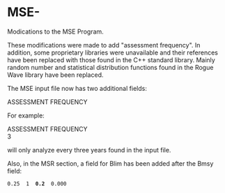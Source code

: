 # MSE-
Modications to the MSE Program. 

These modifications were made to add "assessment frequency". In addition, some proprietary libraries were unavailable and their references have been replaced with those found in the C++ standard library. Mainly random number and statistical distribution functions found in the Rogue Wave library have been replaced.

The MSE input file now has two additional fields:

ASSESSMENT FREQUENCY

For example:

ASSESSMENT FREQUENCY<br>
3

will only analyze every three years found in the input file.

Also, in the MSR section, a field for Blim has been added after the Bmsy field:

`0.25  1  `__**`0.2`**__`  0.000`
